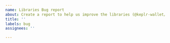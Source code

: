 ```yaml
---
name: Libraries Bug report
about: Create a report to help us improve the libraries (@keplr-wallet/*)
title: ''
labels: bug
assignees: ''

---
```



